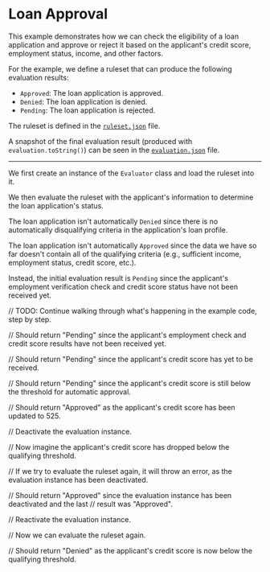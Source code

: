 # Loan Approval

This example demonstrates how we can check the eligibility of a loan application and approve or reject it based on the applicant's credit score, employment status, income, and other factors.

For the example, we define a ruleset that can produce the following evaluation results:

- `Approved`: The loan application is approved.
- `Denied`: The loan application is denied.
- `Pending`: The loan application is rejected.

The ruleset is defined in the [`ruleset.json`](./ruleset.json) file.

A snapshot of the final evaluation result (produced with `evaluation.toString()`) can be seen in the [`evaluation.json`](./evaluation.json) file.

---

We first create an instance of the `Evaluator` class and load the ruleset into it.

We then evaluate the ruleset with the applicant's information to determine the loan application's status.

The loan application isn't automatically `Denied` since there is no automatically disqualifying criteria in the application's loan profile.

The loan application isn't automatically `Approved` since the data we have so far doesn't contain all of the qualifying criteria (e.g., sufficient income, employment status, credit score, etc.).

Instead, the initial evaluation result is `Pending` since the applicant's employment verification check and credit score status have not been received yet.

// TODO: Continue walking through what's happening in the example code, step by step.

// Should return "Pending" since the applicant's employment check and credit score results have not been received yet.

// Should return "Pending" since the applicant's credit score has yet to be received.

// Should return "Pending" since the applicant's credit score is still below the threshold for automatic approval.

// Should return "Approved" as the applicant's credit score has been updated to 525.

// Deactivate the evaluation instance.

// Now imagine the applicant's credit score has dropped below the qualifying threshold.

// If we try to evaluate the ruleset again, it will throw an error, as the evaluation instance has been deactivated.

// Should return "Approved" since the evaluation instance has been deactivated and the last
// result was "Approved".

// Reactivate the evaluation instance.

// Now we can evaluate the ruleset again.

// Should return "Denied" as the applicant's credit score is now below the qualifying threshold.
